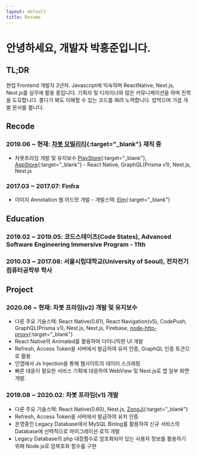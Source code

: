 ```yaml
---
layout: default
title: Resume
---
```


# 안녕하세요, 개발자 박흥준입니다.

## TL;DR

현업 Frontend 개발자 2년차. Javascript에 익숙하며 ReactNative, Next.js, Nest.js를 실무에 활용 중입니다. 기획자 및 디자이너와 많은 커뮤니케이션을 하며 친목을 도모합니다. 졸다가 봐도 이해할 수 있는 코드를 짜려 노력합니다. 밥먹으며 가끔 개발 문서를 봅니다.


## Recode

### 2019.06 ~ 현재: [차봇 모빌리티](https://www.chabot.kr/){:target="_blank"} 재직 중

- 차봇프라임 개발 및 유지보수 [PlayStore](https://play.google.com/store/apps/details?id=com.chabotprime&hl=ko&gl=US){:target="_blank"}, [AppStore](https://apps.apple.com/kr/app/%EC%B0%A8%EB%B4%87%ED%94%84%EB%9D%BC%EC%9E%84/id1492427449){:target="_blank"} - React Native, GraphQL(Prisma v1), Next.js, Nest.js

### 2017.03 ~ 2017.07: Finfra
- 이미지 Annotation 웹 어드민 개발 - 개발스택: [Elm](https://elm-lang.org/){:target="_blank"}


## Education

### 2019.02 ~ 2019.05: 코드스테이츠(Code States), Advanced Software Engineering Immersive Program - 11th

### 2010.03 ~ 2017.08: 서울시립대학교(University of Seoul), 전자전기컴퓨터공학부 학사


## Project

### 2020.06 ~ 현재: 차봇 프라임(v2) 개발 및 유지보수

- 다룬 주요 기술스택: React Native(0.61), React Navigation(v5), CodePush, GraphQL(Prisma v1), Nest.js, Next.js, Firebase, [node-http-proxy](https://www.npmjs.com/package/http-proxy){:target="_blank"}
- React Native의 Animated를 활용하여 다이나믹한 UI 개발
- Refresh, Access Token을 서버에서 발급하여 유저 인증, GraphQL 인증 토큰으로 활용
- 인앱에서 Js Injection을 통해 웹사이트의 데이터 스크래핑
- 빠른 대응이 필요한 서비스 기획에 대응하여 WebView 및 Next.js로 앱 일부 화면 개발.


### 2019.08 ~ 2020.02: 차봇 프라임(v1) 개발

- 다룬 주요 기술스택: React Native(0.60), Nest.js, [ZongJi](https://www.npmjs.com/package/zongji){:target="_blank"}
- Refresh, Access Token을 서버에서 발급하여 유저 인증
- 운영중인 Legacy Database에서 MySQL Binlog를 활용하여 신규 서비스의 Database에 선택적으로 마이그레이션 로직 개발
- Legacy Database의 php 내장함수로 암호화되어 있는 사용자 정보를 활용하기 위해 Node.js로 암복호화 함수를 구현